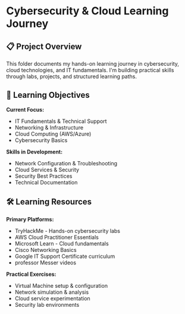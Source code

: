 # Cybersecurity & Cloud Learning Journey

## 📋 Project Overview
This folder documents my hands-on learning journey in cybersecurity, cloud technologies, and IT fundamentals. I'm building practical skills through labs, projects, and structured learning paths.

## 🎯 Learning Objectives
**Current Focus:**
- IT Fundamentals & Technical Support
- Networking & Infrastructure  
- Cloud Computing (AWS/Azure)
- Cybersecurity Basics

**Skills in Development:**
- Network Configuration & Troubleshooting
- Cloud Services & Security
- Security Best Practices
- Technical Documentation

## 🛠️ Learning Resources
**Primary Platforms:**
- TryHackMe - Hands-on cybersecurity labs
- AWS Cloud Practitioner Essentials
- Microsoft Learn - Cloud fundamentals
- Cisco Networking Basics
- Google IT Support Certificate curriculum
- professor Messer videos

**Practical Exercises:**
- Virtual Machine setup & configuration
- Network simulation & analysis
- Cloud service experimentation
- Security lab environments
